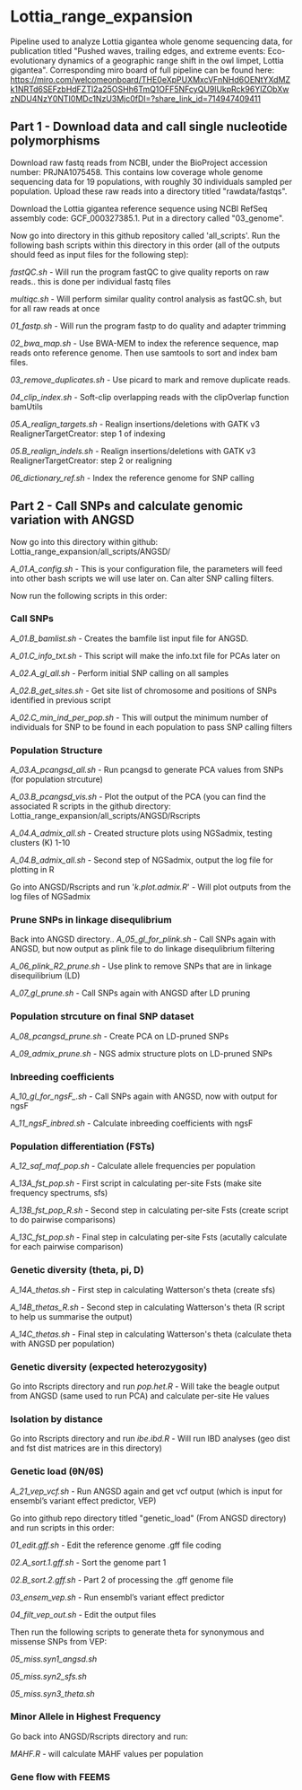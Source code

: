 # Lottia_range_expansion
Pipeline used to analyze Lottia gigantea whole genome sequencing data, for publication titled "Pushed waves, trailing edges, and extreme events: Eco-evolutionary dynamics of a geographic range shift in the owl limpet, Lottia gigantea". Corresponding miro board of full pipeline can be found here: https://miro.com/welcomeonboard/THE0eXpPUXMxcVFnNHd6OENtYXdMZk1NRTd6SEFzbHdFZTl2a25OSHh6TmQ1OFF5NFcyQU9lUkpRck96YlZObXwzNDU4NzY0NTI0MDc1NzU3Mjc0fDI=?share_link_id=714947409411

## Part 1 - Download data and call single nucleotide polymorphisms
Download raw fastq reads from NCBI, under the BioProject accession number: PRJNA1075458. This contains low coverage whole genome sequencing data for 19 populations, with roughly 30 individuals sampled per population. Upload these raw reads into a directory titled "rawdata/fastqs". 

Download the Lottia gigantea reference sequence using NCBI RefSeq assembly code: GCF_000327385.1. Put in a directory called "03_genome".

Now go into directory in this github repository called 'all_scripts'. Run the following bash scripts within this directory in this order (all of the outputs should feed as input files for the following step):

*fastQC.sh* - Will run the program fastQC to give quality reports on raw reads.. this is done per individual fastq files

*multiqc.sh* - Will perform similar quality control analysis as fastQC.sh, but for all raw reads at once

*01_fastp.sh* - Will run the program fastp to do quality and adapter trimming

*02_bwa_map.sh* - Use BWA-MEM to index the reference sequence, map reads onto reference genome. Then use samtools to sort and index bam files. 

*03_remove_duplicates.sh* - Use picard to mark and remove duplicate reads. 

*04_clip_index.sh* - Soft-clip overlapping reads with the clipOverlap function bamUtils 

*05.A_realign_targets.sh* - Realign insertions/deletions with GATK v3 RealignerTargetCreator: step 1 of indexing

*05.B_realign_indels.sh* - Realign insertions/deletions with GATK v3 RealignerTargetCreator: step 2 or realigning

*06_dictionary_ref.sh* - Index the reference genome for SNP calling

## Part 2 - Call SNPs and calculate genomic variation with ANGSD 
Now go into this directory within github: Lottia_range_expansion/all_scripts/ANGSD/

*A_01.A_config.sh* - This is your configuration file, the parameters will feed into other bash scripts we will use later on. Can alter SNP calling filters. 

Now run the following scripts in this order:

### Call SNPs
*A_01.B_bamlist.sh* - Creates the bamfile list input file for ANGSD. 

*A_01.C_info_txt.sh* - This script will make the info.txt file for PCAs later on

*A_02.A_gl_all.sh* - Perform initial SNP calling on all samples

*A_02.B_get_sites.sh* - Get site list of chromosome and positions of SNPs identified in previous script

*A_02.C_min_ind_per_pop.sh* - This will output the minimum number of individuals for SNP to be found in each population to pass SNP calling filters

### Population Structure
*A_03.A_pcangsd_all.sh* - Run pcangsd to generate PCA values from SNPs (for population strcuture)

*A_03.B_pcangsd_vis.sh* - Plot the output of the PCA (you can find the associated R scripts in the github directory: Lottia_range_expansion/all_scripts/ANGSD/Rscripts

*A_04.A_admix_all.sh* - Created structure plots using NGSadmix, testing clusters (K) 1-10

*A_04.B_admix_all.sh* - Second step of NGSadmix, output the log file for plotting in R

Go into ANGSD/Rscripts and run '*k.plot.admix.R*' - Will plot outputs from the log files of NGSadmix

### Prune SNPs in linkage disequlibrium
Back into ANGSD directory.. *A_05_gl_for_plink.sh* - Call SNPs again with ANGSD, but now output as plink file to do linkage disequlibrium filtering

*A_06_plink_R2_prune.sh* - Use plink to remove SNPs that are in linkage disequilibrium (LD)

*A_07_gl_prune.sh* - Call SNPs again with ANGSD after LD pruning

### Population strcuture on final SNP dataset
*A_08_pcangsd_prune.sh* - Create PCA on LD-pruned SNPs

*A_09_admix_prune.sh* - NGS admix structure plots on LD-pruned SNPs

### Inbreeding coefficients
*A_10_gl_for_ngsF_.sh* - Call SNPs again with ANGSD, now with output for ngsF

*A_11_ngsF_inbred.sh* - Calculate inbreeding coefficients with ngsF

### Population differentiation (FSTs)
*A_12_saf_maf_pop.sh* - Calculate allele frequencies per population 

*A_13A_fst_pop.sh* - First script in calculating per-site Fsts (make site frequency spectrums, sfs)

*A_13B_fst_pop_R.sh* - Second step in calculating per-site Fsts (create script to do pairwise comparisons)

*A_13C_fst_pop.sh* - Final step in calculating per-site Fsts (acutally calculate for each pairwise comparison)

### Genetic diversity (theta, pi, D)
*A_14A_thetas.sh* - First step in calculating Watterson's theta (create sfs)

*A_14B_thetas_R.sh* - Second step in calculating Watterson's theta (R script to help us summarise the output)

*A_14C_thetas.sh* - Final step in calculating Watterson's theta (calculate theta with ANGSD per population)

### Genetic diversity (expected heterozygosity)
Go into Rscripts directory and run *pop.het.R* - Will take the beagle output from ANGSD (same used to run PCA) and calculate per-site He values

### Isolation by distance
Go into Rscripts directory and run *ibe.ibd.R* - Will run IBD analyses (geo dist and fst dist matrices are in this directory)

### Genetic load (θN/θS)
*A_21_vep_vcf.sh* - Run ANGSD again and get vcf output (which is input for ensembl’s variant effect predictor, VEP)

Go into github repo directory titled "genetic_load" (From ANGSD directory) and run scripts in this order:

*01_edit.gff.sh* - Edit the reference genome .gff file coding

*02.A_sort.1.gff.sh* - Sort the genome part 1

*02.B_sort.2.gff.sh* - Part 2 of processing the .gff genome file

*03_ensem_vep.sh* - Run ensembl’s variant effect predictor

*04_filt_vep_out.sh* - Edit the output files

Then run the following scripts to generate theta for synonymous and missense SNPs from VEP:

*05_miss.syn1_angsd.sh*

*05_miss.syn2_sfs.sh*

*05_miss.syn3_theta.sh*


### Minor Allele in Highest Frequency
Go back into ANGSD/Rscripts directory and run:

*MAHF.R* - will calculate MAHF values per population

### Gene flow with FEEMS








